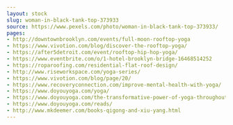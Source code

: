 ```yaml
---
layout: stock
slug: woman-in-black-tank-top-373933
source: https://www.pexels.com/photo/woman-in-black-tank-top-373933/
pages:
- http://downtownbrooklyn.com/events/full-moon-rooftop-yoga
- https://www.vivotion.com/blog/discover-the-rooftop-yoga/
- https://after5detroit.com/event/rooftop-hip-hop-yoga/
- https://www.eventbrite.com/o/1-hotel-brooklyn-bridge-16468514252
- https://roparoofing.com/residential-flat-roof-design/
- http://www.riseworkspace.com/yoga-series/
- https://www.vivotion.com/blog/page/20/
- https://www.recoveryconnection.com/improve-mental-health-with-yoga/
- https://www.doyouyoga.com/yoga/
- https://www.doyouyoga.com/the-transformative-power-of-yoga-throughout-lifes-main-stages-97684/
- https://www.doyouyoga.com/reads/
- http://www.mkdeemer.com/books-qigong-and-xiu-yang.html
---
```

